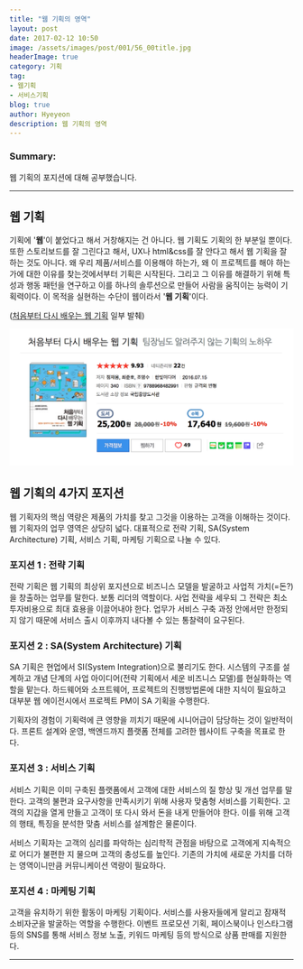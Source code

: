 ```yaml
---
title: "웹 기획의 영역"
layout: post
date: 2017-02-12 10:50
image: /assets/images/post/001/56_00title.jpg
headerImage: true
category: 기획
tag:
- 웹기획
- 서비스기획
blog: true
author: Hyeyeon
description: 웹 기획의 영역
---
```


### Summary:

웹 기획의 포지션에 대해 공부했습니다.

---

## 웹 기획

기획에 '**웹**'이 붙었다고 해서 거창해지는 건 아니다. 웹 기획도 기획의 한 부분일 뿐이다. 또한 스토리보드를 잘 그린다고 해서, UX나 html&css를 잘 안다고 해서 웹 기획을 잘 하는 것도 아니다. 왜 우리 제품/서비스를 이용해야 하는가, 왜 이 프로젝트를 해야 하는가에 대한 이유를 찾는것에서부터 기획은 시작된다. 그리고 그 이유를 해결하기 위해 특성과 행동 패턴을 연구하고 이를 하나의 솔루션으로 만들어 사람을 움직이는 능력이 기획력이다. 이 목적을 실현하는 수단이 웹이라서 '**웹 기획**'이다.

([처음부터 다시 배우는 웹 기획](/assets/images/post/001/56_00title.jpg) 일부 발췌)

![pic1](/assets/images/post/001/56_01.png)

## 웹 기획의 4가지 포지션

웹 기획자의 핵심 역량은 제품의 가치를 찾고 그것을 이용하는 고객을 이해하는 것이다. 웹 기획자의 업무 영역은 상당히 넓다. 대표적으로 전략 기획, SA(System Architecture) 기획, 서비스 기획, 마케팅 기획으로 나눌 수 있다.

### 포지션 1 : 전략 기획

전략 기획은 웹 기획의 최상위 포지션으로 비즈니스 모델을 발굴하고 사업적 가치(=돈?)을 창출하는 업무를 말한다. 보통 리더의 역할이다. 사업 전략을 세우되 그 전략은 최소 투자비용으로 최대 효용을 이끌어내야 한다. 업무가 서비스 구축 과정 안에서만 한정되지 않기 때문에 서비스 출시 이후까지 내다볼 수 있는 통찰력이 요구된다.

### 포지션 2 : SA(System Architecture) 기획

SA 기획은 현업에서 SI(System Integration)으로 불리기도 한다. 시스템의 구조를 설계하고 개념 단계의 사업 아이디어(전략 기획에서 세운 비즈니스 모델)를 현실화하는 역할을 맡는다. 하드웨어와 소프트웨어, 프로젝트의 진행방법론에 대한 지식이 필요하고 대부분 웹 에이전시에서 프로젝트 PM이 SA 기획을 수행한다.

기획자의 경험이 기획력에 큰 영향을 끼치기 때문에 시니어급이 담당하는 것이 일반적이다. 프론트 설계와 운영, 백엔드까지 플랫폼 전체를 고려한 웹사이트 구축을 목표로 한다.

### 포지션 3 : 서비스 기획

서비스 기획은 이미 구축된 플랫폼에서 고객에 대한 서비스의 질 향상 및 개선 업무를 말한다. 고객의 불편과 요구사항을 만족시키기 위해 사용자 맞춤형 서비스를 기획한다. 고객의 지갑을 열게 만들고 고객이 또 다시 와서 돈을 내게 만들어야 한다. 이를 위해 고객의 행태, 특징을 분석한 맞춤 서비스를 설계함은 물론이다.

서비스 기획자는 고객의 심리를 파악하는 심리학적 관점을 바탕으로 고객에게 지속적으로 어디가 불편한 지 물으며 고객의 충성도를 높인다. 기존의 가치에 새로운 가치를 더하는 영역이니만큼 커뮤니케이션 역량이 필요하다.

### 포지션 4 : 마케팅 기획

고객을 유치하기 위한 활동이 마케팅 기획이다. 서비스를 사용자들에게 알리고 잠재적 소비자군을 발굴하는 역할을 수행한다. 이벤트 프로모션 기획, 페이스북이나 인스타그램 등의 SNS를 통해 서비스 정보 노출, 키워드 마케팅 등의 방식으로 상품 판매를 지원한다.

---
